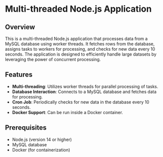 # Multi-threaded Node.js Application

## Overview

This is a multi-threaded Node.js application that processes data from a MySQL database using worker threads. It fetches rows from the database, assigns tasks to workers for processing, and checks for new data every 10 seconds. The application is designed to efficiently handle large datasets by leveraging the power of concurrent processing.

## Features

- **Multi-threading**: Utilizes worker threads for parallel processing of tasks.
- **Database Interaction**: Connects to a MySQL database and fetches data for processing.
- **Cron Job**: Periodically checks for new data in the database every 10 seconds.
- **Docker Support**: Can be run inside a Docker container.

## Prerequisites

- Node.js (version 14 or higher)
- MySQL database
- Docker (for containerization)

